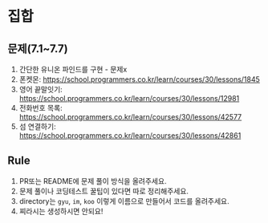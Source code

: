 # 집합

## 문제(7.1~7.7)
1. 간단한 유니온 파인드를 구현 - 문제x
2. 폰켓몬: https://school.programmers.co.kr/learn/courses/30/lessons/1845
3. 영어 끝말잇기: https://school.programmers.co.kr/learn/courses/30/lessons/12981
4. 전화번호 목록: https://school.programmers.co.kr/learn/courses/30/lessons/42577
5. 섬 연결하기: https://school.programmers.co.kr/learn/courses/30/lessons/42861

## Rule
1. PR또는 README에 문제 풀이 방식을 올려주세요.
2. 문제 풀이나 코딩테스트 꿀팁이 있다면 따로 정리해주세요.
3. directory는 `gyu`, `im`, `koo` 이렇게 이름으로 만들어서 코드를 올려주세요.
4. 찌라시는 생성하시면 안되요!